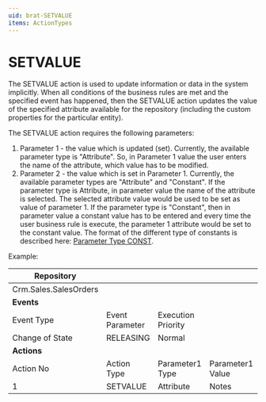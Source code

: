 ```yaml
---
uid: brat-SETVALUE
items: ActionTypes
---
```


# SETVALUE

The SETVALUE action is used to update information or data in the  system implicitly. When all conditions of the business rules are met and the specified event has happened, then the SETVALUE action updates the  value of the specified attribute available for the repository (including the custom properties for the particular entity).

The SETVALUE action requires the following parameters:

1. Parameter 1 - the value which is updated (set). Currently, the available  parameter type is "Attribute". So, in Parameter 1 value the user enters  the name of the attribute, which value has to be modified.
2. Parameter 2 - the value which is set in Parameter 1. Currently, the available  parameter types are "Attribute" and "Constant". If the parameter type is Attribute, in parameter value the name of the attribute is selected.  The selected attribute value would be used to be set as value of  parameter 1. If the parameter type is "Constant", then in parameter  value a constant value has to be entered and every time the user  business rule is execute, the parameter 1 attribute would be set to the  constant value. The format of the different type of constants is  described here: [Parameter Type CONST](https://olddocs.erp.net/tech/parameter-type-const-41062644.html).



Example:

| Repository            |                 |                    |                  |                 |                  |
| --------------------- | --------------- | ------------------ | ---------------- | --------------- | ---------------- |
| Crm.Sales.SalesOrders |                 |                    |                  |                 |                  |
| **Events**            |                 |                    |                  |                 |                  |
| Event Type            | Event Parameter | Execution Priority |                  |                 |                  |
| Change of State       | RELEASING       | Normal             |                  |                 |                  |
| **Actions**           |                 |                    |                  |                 |                  |
| Action No             | Action Type     | Parameter1 Type    | Parameter1 Value | Parameter2 Type | Parameter2 Value |
| 1                     | SETVALUE        | Attribute          | Notes            | Constant        | 'Approved'       |